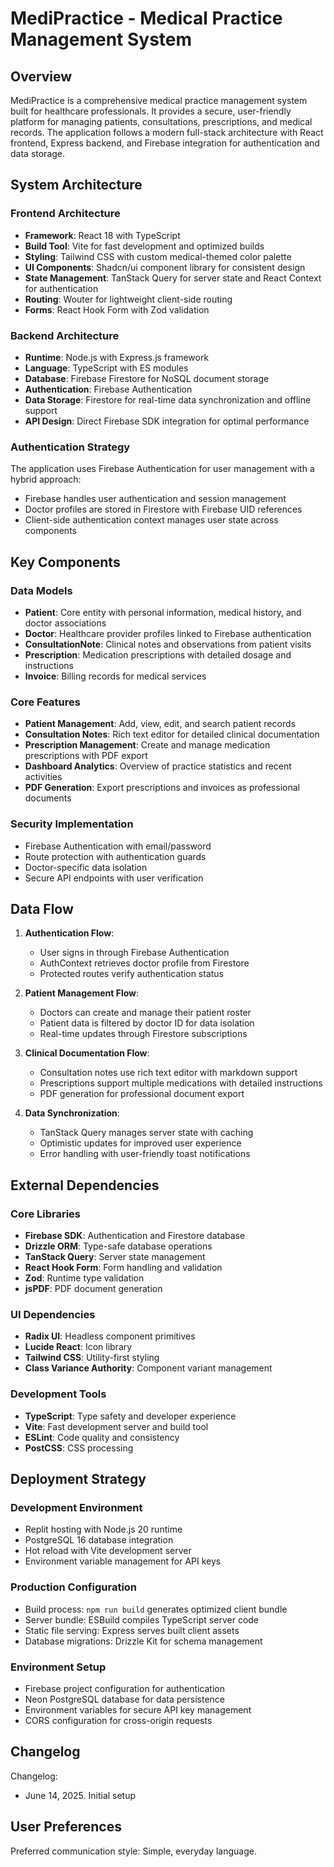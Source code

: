 # MediPractice - Medical Practice Management System

## Overview

MediPractice is a comprehensive medical practice management system built for healthcare professionals. It provides a secure, user-friendly platform for managing patients, consultations, prescriptions, and medical records. The application follows a modern full-stack architecture with React frontend, Express backend, and Firebase integration for authentication and data storage.

## System Architecture

### Frontend Architecture
- **Framework**: React 18 with TypeScript
- **Build Tool**: Vite for fast development and optimized builds
- **Styling**: Tailwind CSS with custom medical-themed color palette
- **UI Components**: Shadcn/ui component library for consistent design
- **State Management**: TanStack Query for server state and React Context for authentication
- **Routing**: Wouter for lightweight client-side routing
- **Forms**: React Hook Form with Zod validation

### Backend Architecture
- **Runtime**: Node.js with Express.js framework
- **Language**: TypeScript with ES modules
- **Database**: Firebase Firestore for NoSQL document storage
- **Authentication**: Firebase Authentication
- **Data Storage**: Firestore for real-time data synchronization and offline support
- **API Design**: Direct Firebase SDK integration for optimal performance

### Authentication Strategy
The application uses Firebase Authentication for user management with a hybrid approach:
- Firebase handles user authentication and session management
- Doctor profiles are stored in Firestore with Firebase UID references
- Client-side authentication context manages user state across components

## Key Components

### Data Models
- **Patient**: Core entity with personal information, medical history, and doctor associations
- **Doctor**: Healthcare provider profiles linked to Firebase authentication
- **ConsultationNote**: Clinical notes and observations from patient visits
- **Prescription**: Medication prescriptions with detailed dosage and instructions
- **Invoice**: Billing records for medical services

### Core Features
- **Patient Management**: Add, view, edit, and search patient records
- **Consultation Notes**: Rich text editor for detailed clinical documentation
- **Prescription Management**: Create and manage medication prescriptions with PDF export
- **Dashboard Analytics**: Overview of practice statistics and recent activities
- **PDF Generation**: Export prescriptions and invoices as professional documents

### Security Implementation
- Firebase Authentication with email/password
- Route protection with authentication guards
- Doctor-specific data isolation
- Secure API endpoints with user verification

## Data Flow

1. **Authentication Flow**:
   - User signs in through Firebase Authentication
   - AuthContext retrieves doctor profile from Firestore
   - Protected routes verify authentication status

2. **Patient Management Flow**:
   - Doctors can create and manage their patient roster
   - Patient data is filtered by doctor ID for data isolation
   - Real-time updates through Firestore subscriptions

3. **Clinical Documentation Flow**:
   - Consultation notes use rich text editor with markdown support
   - Prescriptions support multiple medications with detailed instructions
   - PDF generation for professional document export

4. **Data Synchronization**:
   - TanStack Query manages server state with caching
   - Optimistic updates for improved user experience
   - Error handling with user-friendly toast notifications

## External Dependencies

### Core Libraries
- **Firebase SDK**: Authentication and Firestore database
- **Drizzle ORM**: Type-safe database operations
- **TanStack Query**: Server state management
- **React Hook Form**: Form handling and validation
- **Zod**: Runtime type validation
- **jsPDF**: PDF document generation

### UI Dependencies
- **Radix UI**: Headless component primitives
- **Lucide React**: Icon library
- **Tailwind CSS**: Utility-first styling
- **Class Variance Authority**: Component variant management

### Development Tools
- **TypeScript**: Type safety and developer experience
- **Vite**: Fast development server and build tool
- **ESLint**: Code quality and consistency
- **PostCSS**: CSS processing

## Deployment Strategy

### Development Environment
- Replit hosting with Node.js 20 runtime
- PostgreSQL 16 database integration
- Hot reload with Vite development server
- Environment variable management for API keys

### Production Configuration
- Build process: `npm run build` generates optimized client bundle
- Server bundle: ESBuild compiles TypeScript server code
- Static file serving: Express serves built client assets
- Database migrations: Drizzle Kit for schema management

### Environment Setup
- Firebase project configuration for authentication
- Neon PostgreSQL database for data persistence
- Environment variables for secure API key management
- CORS configuration for cross-origin requests

## Changelog

Changelog:
- June 14, 2025. Initial setup

## User Preferences

Preferred communication style: Simple, everyday language.